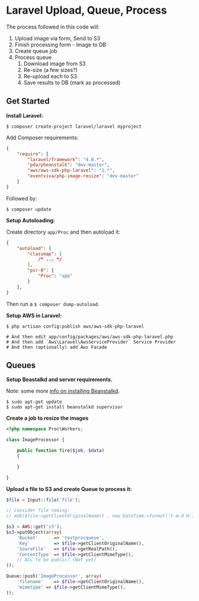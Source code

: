 # Laravel Upload, Queue, Process

The process followed in this code will:

1. Upload image via form, Send to S3
2. Finish processing form - Image to DB
3. Create queue job
4. Process queue
    1. Download image from S3
    2. Re-size (a few sizes?)
    3. Re-upload each to S3
    4. Save results to DB (mark as processed)

## Get Started

**Install Laravel:**

```shell
$ composer create-project laravel/laravel myproject
```

Add Composer requirements:

```json
{
    "require": {
        "laravel/framework": "4.0.*",
        "pda/pheanstalk": "dev-master",
        "aws/aws-sdk-php-laravel": "1.*",
        "eventviva/php-image-resize": "dev-master"
    }
}
```

Followed by:

```shell
$ composer update
```

**Setup Autoloading:**

Create directory `app/Proc` and then autoload it:

```json
{
    "autoload": {
        "classmap": [
            /* ... */
        ],
        "psr-0": {
            "Proc": "app"
        }
    },
}
```

Then run a `$ composer dump-autoload`.

**Setup AWS in Laravel:**

```shell
$ php artisan config:publish aws/aws-sdk-php-laravel

# And then edit app/config/packages/aws/aws-sdk-php-laravel.php
# And then add `Aws\Laravel\AwsServiceProvider` Service Provider
# And then (optionally) add Aws Facade
```

## Queues

**Setup Beastalkd and server requirements.**

Note: some more [info on installing Beanstalkd](http://fideloper.com/ubuntu-beanstalkd-and-laravel4).

```shell
$ sudo apt-get update
$ sudo apt-get install beanstalkd supervisor
```

**Create a job to resize the images**

```php
<?php namespace Proc\Workers;

class ImageProcessor {

    public function fire($job, $data)
    {

    }

}
```

**Upload a file to S3 and create Queue to process it:**

```php
$file = Input::file('file');

// Consider file naming:
// md5($file->getClientOriginalName() . new DateTime->format('Y-m-d H:i:s'));

$s3 = AWS::get('s3');
$s3->putObject(array(
    'Bucket'      => 'testprocqueue',
    'Key'         => $file->getClientOriginalName(),
    'SoureFile'   => $file->getRealPath(),
    'ContentType' => $file->getClientMimeType(),
    // ACL to be public? (Not yet)
));

Queue::push('ImageProcessor', array(
    'filename'    => $file->getClientOriginalName(),
    'mimetype' => $file->getClientMimeType(),
));
```